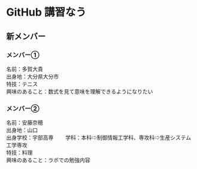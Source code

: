 # GitHub 講習なう

## 新メンバー
### メンバー①
  名前：多賀大貴  
  出身地：大分県大分市  
  特技：テニス  
  興味のあること：数式を見て意味を理解できるようになりたい  
### メンバー②
  名前：安藤奈穂  
  出身地：山口  
  出身学校：宇部高専
  　　学科：本科⇨制御情報工学科、専攻科⇨生産システム工学専攻  
  特技：料理  
  興味のあること：ラボでの勉強内容  
  